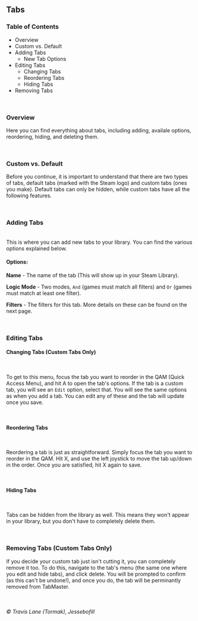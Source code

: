 ## Tabs

### Table of Contents
 - Overview
 - Custom vs. Default
 - Adding Tabs
   - New Tab Options
 - Editing Tabs
   - Changing Tabs
   - Reordering Tabs
   - Hiding Tabs
 - Removing Tabs

<br/>


### Overview
Here you can find everything about tabs, including adding, availale options, reordering, hiding, and deleting them.

<br/>


### Custom vs. Default
Before you continue, it is important to understand that there are two types of tabs, default tabs (marked with the Steam logo) and custom tabs (ones you make). Default tabs can only be hidden, while custom tabs have all the following features.
<!-- TODO: image including both there -->

<br/>


### Adding Tabs
<!-- TODO: image of add ui -->
<!-- <img title="Add UI" src="https://raw.githubusercontent.com/tormak9970/bash-shortcuts/master/assets/v2.0_add-shortcut.png" /> -->
<br/>
This is where you can add new tabs to your library. You can find the various options explained below.

#### Options:

**Name** - The name of the tab (This will show up in your Steam Library).

**Logic Mode** - Two modes, `And` (games must match all filters) and `Or` (games must match at least one filter).

**Filters** - The filters for this tab. More details on these can be found on the next page.

<br/>


### Editing Tabs

#### Changing Tabs (Custom Tabs Only)
<!-- TODO: image of edit ui -->
<!-- <img title="Edit UI" src="https://raw.githubusercontent.com/tormak9970/bash-shortcuts/master/assets/v2.0_modify-shortcut.png" /> -->
<br/>

<!-- need to decide between bold and backticks -->
To get to this menu, focus the tab you want to reorder in the QAM (Quick Access Menu), and hit A to open the tab's options. If the tab is a custom tab, you will see an `Edit` option, select that. You will see the same options as when you add a tab. You can edit any of these and the tab will update once you save.

<br/>

#### Reordering Tabs
<!-- TODO: image of reordering ui -->
<!-- <img title="Reorder UI" src="https://raw.githubusercontent.com/tormak9970/bash-shortcuts/master/assets/v2.0_reordering.png" /> -->
<br/>

Reordering a tab is just as straightforward. Simply focus the tab you want to reorder in the QAM. Hit X, and use the left joystick to move the tab up/down in the order. Once you are satisfied, hit X again to save.

<br/>

#### Hiding Tabs
<!-- TODO: image of hiding ui -->
<!-- <img title="Hide UI" src="https://raw.githubusercontent.com/tormak9970/bash-shortcuts/master/assets/v2.0_reordering.png" /> -->
<br/>

Tabs can be hidden from the library as well. This means they won't appear in your library, but you don't have to completely delete them.

<br/>


### Removing Tabs (Custom Tabs Only)

If you decide your custom tab just isn't cutting it, you can completely remove it too. To do this, navigate to the tab's menu (the same one where you edit and hide tabs), and click delete. You will be prompted to confirm (as this can't be undone!), and once you do, the tab will be perminantly removed from TabMaster.

<br/>


###### © Travis Lane (Tormak), Jessebofill
